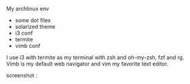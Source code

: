 My archlinux env

- some dot files
- solarized theme
- i3 conf
- termite
- vimb conf

I use i3 with termite as my terminal with zsh and oh-my-zsh, fzf and rg. Vimb is my default web navigator and vim my favorite text editor. 

screenshot :
